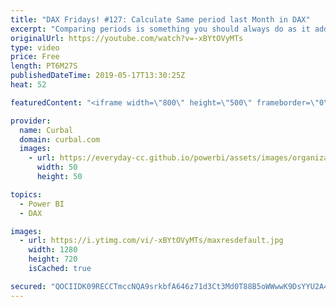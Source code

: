 ```yaml
---
title: "DAX Fridays! #127: Calculate Same period last Month in DAX"
excerpt: "Comparing periods is something you should always do as it adds context to your data, but how do you calculate Same period last month? PREVIOUSMONTH function will give you the entire previous month, so how do you do it? #powerbi #curbal #dax #daxfridays  Here is  one of the many ways to do it.   Get Northwind"
originalUrl: https://youtube.com/watch?v=-xBYtOVyMTs
type: video
price: Free
length: PT6M27S
publishedDateTime: 2019-05-17T13:30:25Z
heat: 52

featuredContent: "<iframe width=\"800\" height=\"500\" frameborder=\"0\" src=\"https://www.youtube.com/embed/-xBYtOVyMTs\" allow=\"accelerometer; autoplay; encrypted-media; gyroscope; picture-in-picture\" allowfullscreen></iframe>"

provider:
  name: Curbal
  domain: curbal.com
  images:
    - url: https://everyday-cc.github.io/powerbi/assets/images/organizations/curbal.com-50x50.jpg
      width: 50
      height: 50

topics:
  - Power BI
  - DAX

images:
  - url: https://i.ytimg.com/vi/-xBYtOVyMTs/maxresdefault.jpg
    width: 1280
    height: 720
    isCached: true

secured: "QOCIIDK09RECCTmccNQA9srkbfA646z71d3Ct3Md0T88B5oWWwwK9DsYYU2A44ap2lUpzFvhd8FPegUlOAKSL4n6+0XC4oQLgDbp8/2n5MnCbjnfnM5RG7j/pOfMiqhlaNXISNEXgfHWPzXOrGpORIYGCfPgNGPZuQuurtLgvCnx3KGO3IOptISJ/yCwxP2ukCrMfzqT2e4+I0Fo9M5Xe22ExvMBUgv9RyWr98c1i81GWnJ8L8ck5wjdCNl12YQJV31qpvMXETYArKgTVQEuQgJjxCakL3p4Nbp7tHfQzskfT/2dS2TDe+iCFl1a1rJKyj9lzfo3s2EGEP+31Ha4PTa2Wd+uDiDCKt8sJqvg61W8wsDAYAnVPhJFi5RyHGptn/I48rmPvtL3vrVobrjndWQSJ9S9/OKpphbaP5LoU4E=;IW2Zr3wVz2rr3Ej+niOLzw=="
---
```


